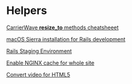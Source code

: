 Helpers
=======

[CarrierWave **resize_to** methods cheatsheeet](carrierwave_resize_to.md)

[macOS Sierra installation for Rails development](macos_sierra_install_for_rails.md)

[Rails Staging Environment](rails_staging_environment.md)

[Enable NGINX cache for whole site](full_nginx_cache.md)

[Convert video for HTML5](video_html5_convert.md)
